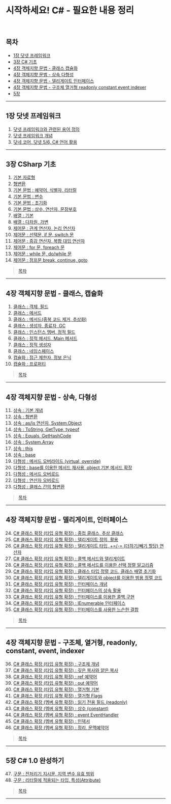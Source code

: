 # 시작하세요! C# - 필요한 내용 정리
<br>

## 목차
- [1장 닷넷 프레임워크](#1장-닷넷-프레임워크)
- [3장 C# 기초](#3장-CSharp-기초)
- [4장 객체지향 문법 - 클래스 캡슐화](#4장-객체지향-문법---클래스-캡슐화)
- [4장 객체지향 문법 - 상속 다형성](#4장-객체지향-문법---상속-다형성)
- [4장 객체지향 문법 - 델리게이트 인터페이스](#4장-객체지향-문법---델리게이트-인터페이스)
- [4장 객체지향 문법 - 구조체 열거형 readonly constant event indexer](#4장-객체지향-문법---구조체-열거형-readonly-constant-event-indexer)
- [5장 ](#5장-c-10-완성하기)
---

## 1장 닷넷 프레임워크
1. [닷넷 프레임워크와 관련된 용어 정의](./Contents/Chapter_01_닷넷/01_닷넷_프레임워크와_관련_용어.md)
2. [닷넷 프레임워크 개념](./Contents/Chapter_01_닷넷/02_닷넷_프레임워크_개념.md)
3. [닷네 코어, 닷넷 5/6, C# 언어 활용](./Contents/Chapter_01_닷넷/03_닷넷_코어_5-6_CSharp_활용.md)
---

## 3장 CSharp 기초
1. [기본 자료형](./Contents/Chapter_03_기초/01_기본_자료형.md)
2. [형변환](./Contents/Chapter_03_기초/02_형변환.md)
3. [기본 문법 : 예약어, 식별자, 리터럴](./Contents/Chapter_03_기초/03_예약어_식별자_리터럴.md)
4. [기본 문법 : 변수](./Contents/Chapter_03_기초/04_변수.md)
5. [기본 문법 : 초기화](./Contents/Chapter_03_기초/05_초기화.md)
6. [기본 문법 : 상수, 연산자, 문장부호](./Contents/Chapter_03_기초/06_상수_연산자_문장부호.md)
7. [배열 : 기본](./Contents/Chapter_03_기초/07_[배열]_기본.md)
8. [배열 : 다차원, 가변](./Contents/Chapter_03_기초/08_[배열]_다차원_가변.md)
9. [제어문 : 관계 연산자, 논리 연산자](./Contents/Chapter_03_기초/09_[제어문]_관계_논리_연산자.md)
10. [제어문 : 선택문, if 문, switch 문](./Contents/Chapter_03_기초/10_[제어문]_선택문_if_switch.md)
11. [제어문 : 증감 연산자, 복합 대입 연산자](./Contents/Chapter_03_기초/11_[제어문]_증감_복합_대입.md)
12. [제어문 : for 문, foreach 문](./Contents/Chapter_03_기초/12_[제어문]_for_foreach.md)
13. [제어문 : while 문, do/while 문](./Contents/Chapter_03_기초/13_[제어문]_while_do_while.md)
14. [제어문 : 점프문 break, continue, goto](./Contents/Chapter_03_기초/14_[제어문]_break_continue_goto.md)
> [목차](#목차)
---

## 4장 객체지향 문법 - 클래스, 캡슐화
1. [클래스 : 객체, 필드](./Contents/Chapter_04_객체_지향_프로그래밍/ㄱ_클래스/01_객체_필드.md)
2. [클래스 : 메서드](./Contents/Chapter_04_객체_지향_프로그래밍/ㄱ_클래스/02_메서드.md)
3. [클래스 : 메서드(중복 코드 제거, 추상화)](./Contents/Chapter_04_객체_지향_프로그래밍/ㄱ_클래스/03_중복코드제거_추상화.md)
4. [클래스 : 생성자, 종료자, GC](./Contents/Chapter_04_객체_지향_프로그래밍/ㄱ_클래스/04_생성자_종료자_GC.md)
5. [클래스 : 인스턴스 멤버, 정적 필드](./Contents/Chapter_04_객체_지향_프로그래밍/ㄱ_클래스/05_인스턴스_맴버_정적_필드.md)
6. [클래스 : 정적 메서드, Main 메서드](./Contents/Chapter_04_객체_지향_프로그래밍/ㄱ_클래스/06_정적_메서드_Main_메서드.md)
7. [클래스 : 정적 생성자](./Contents/Chapter_04_객체_지향_프로그래밍/ㄱ_클래스/07_정적_생성자.md)
8. [클래스 : 네임스페이스](./Contents/Chapter_04_객체_지향_프로그래밍/ㄱ_클래스/08_네임스페이스.md)
9. [캡슐화 : 접근 제한자, 정보 은닉](./Contents/Chapter_04_객체_지향_프로그래밍/ㄴ_캡슐화/09_접근_제한자_정보_은닉.md)
10. [캡슐화 : 프로퍼티](./Contents/Chapter_04_객체_지향_프로그래밍/ㄴ_캡슐화/10_프로퍼티.md)
> [목차](#목차)
---

## 4장 객체지향 문법 - 상속, 다형성
11. [상속 : 기본 개념](./Contents/Chapter_04_객체_지향_프로그래밍/ㄷ_상속/11_기본_개념.md)
12. [상속 : 형변환](./Contents/Chapter_04_객체_지향_프로그래밍/ㄷ_상속/12_형변환.md)
13. [상속 : as/is 연산자, System.Object](./Contents/Chapter_04_객체_지향_프로그래밍/ㄷ_상속/13_as_is_연산자_System.Object.md)
14. [상속 : ToString, GetType, typeof](./Contents/Chapter_04_객체_지향_프로그래밍/ㄷ_상속/14_ToString_GetType_typeof.md)
15. [상속 : Equals, GetHashCode](./Contents/Chapter_04_객체_지향_프로그래밍/ㄷ_상속/15_Equals_GetHashCode.md)
16. [상속 : System.Array](./Contents/Chapter_04_객체_지향_프로그래밍/ㄷ_상속/16_System.Array.md)
17. [상속 : this](./Contents/Chapter_04_객체_지향_프로그래밍/ㄷ_상속/17_this.md)
18. [상속 : base](./Contents/Chapter_04_객체_지향_프로그래밍/ㄷ_상속/18_base.md)
19. [다형성 : 메서드 오버라이드 (virtual, override)](./Contents/Chapter_04_객체_지향_프로그래밍/ㄹ_다형성/19_메서드_오버라이드.md)
20. [다형성 : base를 이용한 메서드 재사용, object 기본 메서드 확장](./Contents/Chapter_04_객체_지향_프로그래밍/ㄹ_다형성/20_메서드_재사용_메서드_확장.md)
21. [다형성 : 메서드 오버로드](./Contents/Chapter_04_객체_지향_프로그래밍/ㄹ_다형성/21_메서드_오버로드.md)
22. [다형성 : 연산자 오버로드](./Contents/Chapter_04_객체_지향_프로그래밍/ㄹ_다형성/22_연산자_오버로드.md)
23. [다형성 : 클래스 간의 형변환](./Contents/Chapter_04_객체_지향_프로그래밍/ㄹ_다형성/23_클래스_간의_형변환.md)
> [목차](#목차)
---

## 4장 객체지향 문법 - 델리게이트, 인터페이스
24. [C# 클래스 확장 (타입 유형 확장) : 중첩 클래스, 추상 클래스](./Contents/Chapter_04_객체_지향_프로그래밍/ㅁ_클래스_확장/ㄱ_델리게이트/24_중첩_클래스_추상_클래스.md)
25. [C# 클래스 확장 (타입 유형 확장) : 델리게이트 정의, 활용](./Contents/Chapter_04_객체_지향_프로그래밍/ㅁ_클래스_확장/ㄱ_델리게이트/25_델리게이트_정의_활용.md)
26. [C# 클래스 확장 (타입 유형 확장) : 델리게이트 타입, +=/-= (더하기/빼기 할당) 연산자](./Contents/Chapter_04_객체_지향_프로그래밍/ㅁ_클래스_확장/ㄱ_델리게이트/26_델리게이트_타입_더하기_빼기_할당_연산자.md)
27. [C# 클래스 확장 (타입 유형 확장) : 콜백 메서드와 델리게이트](./Contents/Chapter_04_객체_지향_프로그래밍/ㅁ_클래스_확장/ㄱ_델리게이트/27_콜백_메서드.md)
28. [C# 클래스 확장 (타입 유형 확장) : 콜백 메서드를 이용한 선택 정렬 알고리즘](./Contents/Chapter_04_객체_지향_프로그래밍/ㅁ_클래스_확장/ㄱ_델리게이트/28_선택_정렬_알고리즘.md)
29. [C# 클래스 확장 (타입 유형 확장) : 클래스 타입 정렬 코드, 클래스 배열 초기화](./Contents/Chapter_04_객체_지향_프로그래밍/ㅁ_클래스_확장/ㄱ_델리게이트/29_클래스_정렬_배열_초기화.md)
30. [C# 클래스 확장 (타입 유형 확장) : 델리게이트와 object를 이용한 범용 정렬 코드](./Contents/Chapter_04_객체_지향_프로그래밍/ㅁ_클래스_확장/ㄱ_델리게이트/30_object_활용_범용_정렬.md)
31. [C# 클래스 확장 (타입 유형 확장) : 인터페이스 개념](./Contents/Chapter_04_객체_지향_프로그래밍/ㅁ_클래스_확장/ㄴ_인터페이스/31_인터페이스_개념.md)
32. [C# 클래스 확장 (타입 유형 확장) : 인터페이스의 상속 활용](./Contents/Chapter_04_객체_지향_프로그래밍/ㅁ_클래스_확장/ㄴ_인터페이스/32_인터페이스의_상속_활용.md)
33. [C# 클래스 확장 (타입 유형 확장) : 인터페이스를 이용한 콜백 구현](./Contents/Chapter_04_객체_지향_프로그래밍/ㅁ_클래스_확장/ㄴ_인터페이스/33_콜백_구현.md)
34. [C# 클래스 확장 (타입 유형 확장) : IEnumerable 인터페이스](./Contents/Chapter_04_객체_지향_프로그래밍/ㅁ_클래스_확장/ㄴ_인터페이스/34_IEnumerable.md)
35. [C# 클래스 확장 (타입 유형 확장) : 인터페이스를 사용한 느슨한 결합](./Contents/Chapter_04_객체_지향_프로그래밍/ㅁ_클래스_확장/ㄴ_인터페이스/35_느슨한_결합.md)
> [목차](#목차)
---

## 4장 객체지향 문법 - 구조체, 열거형, readonly, constant, event, indexer
36. [C# 클래스 확장 (타입 유형 확장) : 구조체 개념](./Contents/Chapter_04_객체_지향_프로그래밍/ㅁ_클래스_확장/ㄷ_유형_확장/36_구조체_개념.md)
37. [C# 클래스 확장 (타입 유형 확장) : 깊은 복사와 얕은 복사](./Contents/Chapter_04_객체_지향_프로그래밍/ㅁ_클래스_확장/ㄷ_유형_확장/37_깊은_복사_얕은_복사.md)
38. [C# 클래스 확장 (타입 유형 확장) : ref 예약어](./Contents/Chapter_04_객체_지향_프로그래밍/ㅁ_클래스_확장/ㄷ_유형_확장/38_ref_예약어.md)
39. [C# 클래스 확장 (타입 유형 확장) : out 예약어](./Contents/Chapter_04_객체_지향_프로그래밍/ㅁ_클래스_확장/ㄷ_유형_확장/39_out_예약어.md)
40. [C# 클래스 확장 (타입 유형 확장) : 열거형 기본](./Contents/Chapter_04_객체_지향_프로그래밍/ㅁ_클래스_확장/ㄷ_유형_확장/40_열거형_기본.md)
41. [C# 클래스 확장 (타입 유형 확장) : 열거형 Flags](./Contents/Chapter_04_객체_지향_프로그래밍/ㅁ_클래스_확장/ㄷ_유형_확장/41_열거형_Flags.md)
42. [C# 클래스 확장 (멤버 유형 확장) : 읽기 전용 필드 (readonly)](./Contents/Chapter_04_객체_지향_프로그래밍/ㅁ_클래스_확장/ㄷ_유형_확장/42_읽기_전용_필드_readonly.md)
43. [C# 클래스 확장 (멤버 유형 확장) : 상수 (constant)](./Contents/Chapter_04_객체_지향_프로그래밍/ㅁ_클래스_확장/ㄷ_유형_확장/43_상수_constant.md)
44. [C# 클래스 확장 (멤버 유형 확장) : event EventHandler](./Contents/Chapter_04_객체_지향_프로그래밍/ㅁ_클래스_확장/ㄷ_유형_확장/44_event_EventHandler.md)
45. [C# 클래스 확장 (멤버 유형 확장) : 인덱서](./Contents/Chapter_04_객체_지향_프로그래밍/ㅁ_클래스_확장/ㄷ_유형_확장/45_인덱서.md)
46. [C# 클래스 확장 (멤버 유형 확장) : 정리, 문맥예약어](./Contents/Chapter_04_객체_지향_프로그래밍/ㅁ_클래스_확장/ㄷ_유형_확장/46_정리_문맥예약어.md)
> [목차](#목차)
---

## 5장 C# 1.0 완성하기
47. [구문 : 전처리기 지시문, 지역 변수 유효 범위](./Contents/Chapter_05_CSharp1.0/47_전처리기_지시문_지역_변수_범위.md)
48. [구문 : 리터럴에 적용되는 타입, 특성(Attribute)](./Contents/Chapter_05_CSharp1.0/48_리터럴의_타입_특성_(Attribute).md)

> [목차](#목차)
---
